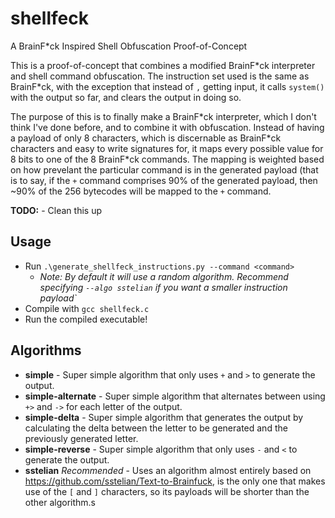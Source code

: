 # shellfeck
A BrainF*ck Inspired Shell Obfuscation Proof-of-Concept

This is a proof-of-concept that combines a modified BrainF\*ck interpreter and shell command obfuscation. The instruction set used is the same as BrainF\*ck, with the exception that instead of `,` getting input, it calls `system()` with the output so far, and clears the output in doing so.

The purpose of this is to finally make a BrainF\*ck interpreter, which I don't think I've done before, and to combine it with obfuscation. Instead of having a payload of only 8 characters, which is discernable as BrainF\*ck characters and easy to write signatures for, it maps every possible value for 8 bits to one of the 8 BrainF*ck commands. The mapping is weighted based on how prevelant the particular command is in the generated payload (that is to say, if the `+` command comprises 90% of the generated payload, then ~90% of the 256 bytecodes will be mapped to the `+` command.

**TODO:** - Clean this up

## Usage

  - Run `.\generate_shellfeck_instructions.py --command <command>`
    - _Note: By default it will use a random algorithm. Recommend specifying `--algo sstelian` if you want a smaller instruction payload`_
  - Compile with `gcc shellfeck.c`
  - Run the compiled executable!

## Algorithms

  - **simple** - Super simple algorithm that only uses `+` and `>` to generate the output.
  - **simple-alternate** - Super simple algorithm that alternates between using `+>` and `->` for each letter of the output.
  - **simple-delta** - Super simple algorithm that generates the output by calculating the delta between the letter to be generated and the previously generated letter.
  - **simple-reverse** - Super simple algorithm that only uses `-` and `<` to generate the output.
  - **sstelian** _Recommended_ - Uses an algorithm almost entirely based on https://github.com/sstelian/Text-to-Brainfuck, is the only one that makes use of the `[` and `]` characters, so its payloads will be shorter than the other algorithm.s
